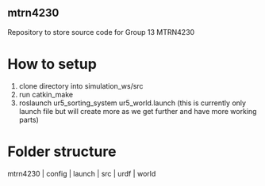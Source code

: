 ## mtrn4230
Repository to store source code for Group 13 MTRN4230

# How to setup
1. clone directory into simulation_ws/src
2. run catkin_make
3. roslaunch ur5_sorting_system ur5_world.launch 
(this is currently only launch file but will create more as we get further and have more working parts) 

# Folder structure
mtrn4230
| config
| launch
| src
| urdf
| world
